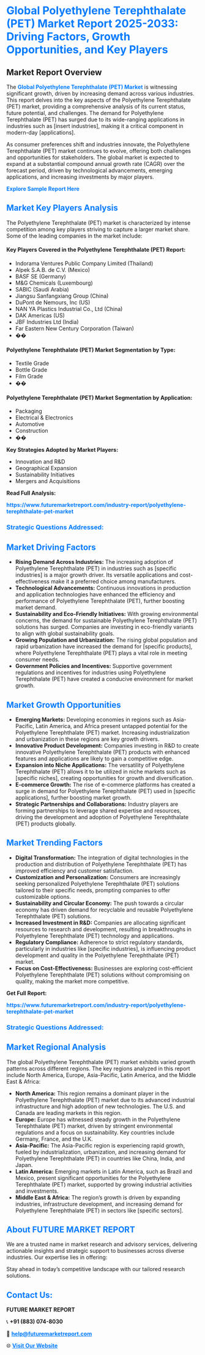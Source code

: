 <h1 style="color: #007BFF;">Global Polyethylene Terephthalate (PET) Market Report 2025-2033: Driving Factors, Growth Opportunities, and Key Players</h1>

<section id="overview">
<h2>Market Report Overview</h2>
<p>The <a href="https://www.futuremarketreport.com/industry-report/polyethylene-terephthalate-pet-market" style="color: #007BFF; text-decoration: none;"><strong>Global Polyethylene Terephthalate (PET) Market</strong></a> is witnessing significant growth, driven by increasing demand across various industries. This report delves into the key aspects of the Polyethylene Terephthalate (PET) market, providing a comprehensive analysis of its current status, future potential, and challenges. The demand for Polyethylene Terephthalate (PET) has surged due to its wide-ranging applications in industries such as [insert industries], making it a critical component in modern-day [applications].</p>
<p>As consumer preferences shift and industries innovate, the Polyethylene Terephthalate (PET) market continues to evolve, offering both challenges and opportunities for stakeholders. The global market is expected to expand at a substantial compound annual growth rate (CAGR) over the forecast period, driven by technological advancements, emerging applications, and increasing investments by major players.</p>
</section>

<section id="overview">
<p><a href="https://www.futuremarketreport.com/request-sample/reportId=113938" style="color: #007BFF; text-decoration: none;"><strong>Explore Sample Report Here</strong></a></p>
</section>

<section id="key-players">
<h2 style="color: #007BFF;">Market Key Players Analysis</h2>
<p>The Polyethylene Terephthalate (PET) market is characterized by intense competition among key players striving to capture a larger market share. Some of the leading companies in the market include:</p>
<h4>Key Players Covered in the Polyethylene Terephthalate (PET) Report:</h4>
<ul><li>Indorama Ventures Public Company Limited (Thailand)</li><li>Alpek S.A.B. de C.V. (Mexico)</li><li>BASF SE (Germany)</li><li>M&amp;G Chemicals (Luxembourg)</li><li>SABIC (Saudi Arabia)</li><li>Jiangsu Sanfangxiang Group (China)</li><li>DuPont de Nemours, Inc (US)</li><li>NAN YA Plastics Industrial Co., Ltd (China)</li><li>DAK Americas (US)</li><li>JBF Industries Ltd (India)</li><li>Far Eastern New Century Corporation (Taiwan)</li><li>��</li></ul>
<h4>Polyethylene Terephthalate (PET) Market Segmentation by Type:</h4>
<ul><li>Textile Grade</li><li>Bottle Grade</li><li>Film Grade</li><li>��</li></ul>

<h4>Polyethylene Terephthalate (PET) Market Segmentation by Application:</h4>
<ul><li>Packaging</li><li>Electrical &amp; Electronics</li><li>Automotive</li><li>Construction</li><li>��</li></ul>
<p><strong>Key Strategies Adopted by Market Players:</strong></p>
<ul>
<li>Innovation and R&D</li>
<li>Geographical Expansion</li>
<li>Sustainability Initiatives</li>
<li>Mergers and Acquisitions</li>
</ul>
</section>

<section>
<p><strong>Read Full Analysis: </strong></p><a href="https://www.futuremarketreport.com/industry-report/polyethylene-terephthalate-pet-market" style="color: #007BFF; text-decoration: none;"><strong>https://www.futuremarketreport.com/industry-report/polyethylene-terephthalate-pet-market</strong></a>
<h3 style="color: #007BFF;">Strategic Questions Addressed:</h3>
</section>

<section id="driving-factors">
<h2 style="color: #007BFF;">Market Driving Factors</h2>
<ul>
<li><strong>Rising Demand Across Industries:</strong> The increasing adoption of Polyethylene Terephthalate (PET) in industries such as [specific industries] is a major growth driver. Its versatile applications and cost-effectiveness make it a preferred choice among manufacturers.</li>
<li><strong>Technological Advancements:</strong> Continuous innovations in production and application technologies have enhanced the efficiency and performance of Polyethylene Terephthalate (PET), further boosting market demand.</li>
<li><strong>Sustainability and Eco-Friendly Initiatives:</strong> With growing environmental concerns, the demand for sustainable Polyethylene Terephthalate (PET) solutions has surged. Companies are investing in eco-friendly variants to align with global sustainability goals.</li>
<li><strong>Growing Population and Urbanization:</strong> The rising global population and rapid urbanization have increased the demand for [specific products], where Polyethylene Terephthalate (PET) plays a vital role in meeting consumer needs.</li>
<li><strong>Government Policies and Incentives:</strong> Supportive government regulations and incentives for industries using Polyethylene Terephthalate (PET) have created a conducive environment for market growth.</li>
</ul>
</section>

<section id="growth-opportunities">
<h2 style="color: #007BFF;">Market Growth Opportunities</h2>
<ul>
<li><strong>Emerging Markets:</strong> Developing economies in regions such as Asia-Pacific, Latin America, and Africa present untapped potential for the Polyethylene Terephthalate (PET) market. Increasing industrialization and urbanization in these regions are key growth drivers.</li>
<li><strong>Innovative Product Development:</strong> Companies investing in R&D to create innovative Polyethylene Terephthalate (PET) products with enhanced features and applications are likely to gain a competitive edge.</li>
<li><strong>Expansion into Niche Applications:</strong> The versatility of Polyethylene Terephthalate (PET) allows it to be utilized in niche markets such as [specific niches], creating opportunities for growth and diversification.</li>
<li><strong>E-commerce Growth:</strong> The rise of e-commerce platforms has created a surge in demand for Polyethylene Terephthalate (PET) used in [specific applications], further boosting market growth.</li>
<li><strong>Strategic Partnerships and Collaborations:</strong> Industry players are forming partnerships to leverage shared expertise and resources, driving the development and adoption of Polyethylene Terephthalate (PET) products globally.</li>
</ul>
</section>

<section id="trending-factors">
<h2 style="color: #007BFF;">Market Trending Factors</h2>
<ul>
<li><strong>Digital Transformation:</strong> The integration of digital technologies in the production and distribution of Polyethylene Terephthalate (PET) has improved efficiency and customer satisfaction.</li>
<li><strong>Customization and Personalization:</strong> Consumers are increasingly seeking personalized Polyethylene Terephthalate (PET) solutions tailored to their specific needs, prompting companies to offer customizable options.</li>
<li><strong>Sustainability and Circular Economy:</strong> The push towards a circular economy has driven demand for recyclable and reusable Polyethylene Terephthalate (PET) solutions.</li>
<li><strong>Increased Investment in R&D:</strong> Companies are allocating significant resources to research and development, resulting in breakthroughs in Polyethylene Terephthalate (PET) technology and applications.</li>
<li><strong>Regulatory Compliance:</strong> Adherence to strict regulatory standards, particularly in industries like [specific industries], is influencing product development and quality in the Polyethylene Terephthalate (PET) market.</li>
<li><strong>Focus on Cost-Effectiveness:</strong> Businesses are exploring cost-efficient Polyethylene Terephthalate (PET) solutions without compromising on quality, making the market more competitive.</li>
</ul>
</section>

<section>
<p><strong>Get Full Report: </strong></p><a href="https://www.futuremarketreport.com/industry-report/polyethylene-terephthalate-pet-market" style="color: #007BFF; text-decoration: none;"><strong>https://www.futuremarketreport.com/industry-report/polyethylene-terephthalate-pet-market</strong></a>
<h3 style="color: #007BFF;">Strategic Questions Addressed:</h3>
</section>


<section id="regional-analysis">
<h2 style="color: #007BFF;">Market Regional Analysis</h2>
<p>The global Polyethylene Terephthalate (PET) market exhibits varied growth patterns across different regions. The key regions analyzed in this report include North America, Europe, Asia-Pacific, Latin America, and the Middle East & Africa:</p>
<ul>
<li><strong>North America:</strong> This region remains a dominant player in the Polyethylene Terephthalate (PET) market due to its advanced industrial infrastructure and high adoption of new technologies. The U.S. and Canada are leading markets in this region.</li>
<li><strong>Europe:</strong> Europe has witnessed steady growth in the Polyethylene Terephthalate (PET) market, driven by stringent environmental regulations and a focus on sustainability. Key countries include Germany, France, and the U.K.</li>
<li><strong>Asia-Pacific:</strong> The Asia-Pacific region is experiencing rapid growth, fueled by industrialization, urbanization, and increasing demand for Polyethylene Terephthalate (PET) in countries like China, India, and Japan.</li>
<li><strong>Latin America:</strong> Emerging markets in Latin America, such as Brazil and Mexico, present significant opportunities for the Polyethylene Terephthalate (PET) market, supported by growing industrial activities and investments.</li>
<li><strong>Middle East & Africa:</strong> The region’s growth is driven by expanding industries, infrastructure development, and increasing demand for Polyethylene Terephthalate (PET) in sectors like [specific sectors].</li>
</ul>
</section>

<footer>
<h2 style="color: #007BFF;">About FUTURE MARKET REPORT</h2>
<p>We are a trusted name in market research and advisory services, delivering actionable insights and strategic support to businesses across diverse industries. Our expertise lies in offering:</p>

<p>Stay ahead in today’s competitive landscape with our tailored research solutions.</p>

<h2 style="color: #007BFF;">Contact Us:</h2>
<p><strong>FUTURE MARKET REPORT</strong></p>
<p>📞 <strong>+91 (883) 074-8030</strong></p>
<p>📧 <strong><a href="mailto:help@futuremarketreport.com" style="color: #007BFF;">help@futuremarketreport.com</a></strong></p>
<p>🌐 <strong><a href="https://www.futuremarketreport.com/" style="color: #007BFF;">Visit Our Website</a></strong></p>
</footer>